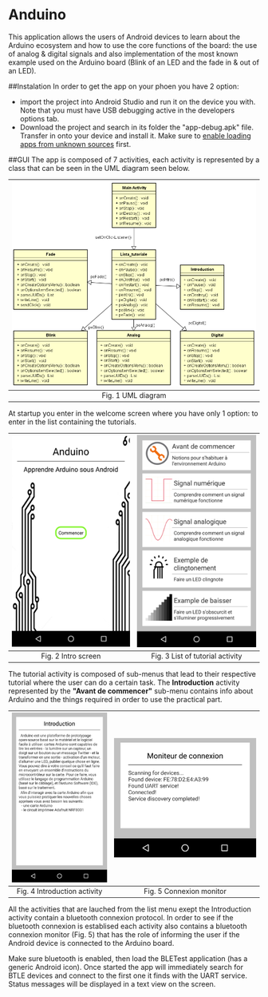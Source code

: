 Anduino
========

This application allows the users of Android devices to learn about the Arduino ecosystem and how to use the core functions of the board: the use of analog & digital signals and also implementation of the most known example used on the Arduino board (Blink of an LED and the fade in & out of an LED).

##Instalation
In order to get the app on your phoen you have 2 option:
* import the project into Android Studio and run it on the device you with. Note that you must have USB debugging active in the developers options tab.
* Download the project and search in its folder the "app-debug.apk" file. Transfer in onto your device and install it. Make sure to [enable loading apps from unknown sources](http://developer.android.com/distribute/open.html#unknown-sources) first.

##GUI
The app is composed of 7 activities, each activity is represented by a class that can be seen in the UML diagram seen below.


| <img src="https://raw.githubusercontent.com/alexandruGheorghiu94/android_Projects/master/Anduino/description_images/img1.PNG" width="800"> |
| :---: |
| Fig. 1 UML diagram | 


At startup you enter in the welcome screen where you have only 1 option: to enter in the list containing the tutorials.

| ![](description_images/img10.png?raw=true "img1") | ![](description_images/img12.png?raw=true "img1") |
| :---: | :---: |
| Fig. 2 Intro screen | Fig. 3 List of tutorial activity |

The tutorial activity is composed of sub-menus that lead to their respective tutorial where the user can do a certain task. The **Introduction** activity represented by the __"Avant de commencer"__ sub-menu contains info about Arduino and the things required in order to use the practical part.

| ![](description_images/img2.png?raw=true "img1") | ![](description_images/img3.png?raw=true "img1") |
| :---: | :---: |
| Fig. 4 Introduction activity | Fig. 5 Connexion monitor |

All the activities that are lauched from the list menu exept the Introduction activity contain a bluetooth connexion protocol. In order to see if the bluetooth connexion is establised each activity also contains a bluetooth connexion monitor (Fig. 5) that has the role of informing the user if the Android device is connected to the Arduino board.

Make sure bluetooth is enabled, then load the BLETest application (has a generic Android icon).  Once started the app will immediately search for BTLE devices and connect to the first one it finds with the UART service.  Status messages will be displayed in a text view on the screen.  
